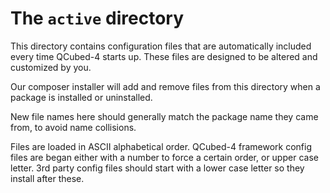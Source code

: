 # The `active` directory

This directory contains configuration files that are automatically included every
time QCubed-4 starts up. These files are designed to be altered and customized by you.

Our composer installer will add and remove files from this directory when a package
is installed or uninstalled.

New file names here should generally match the package name they came from, to avoid
name collisions.

Files are loaded in ASCII alphabetical order. QCubed-4 framework config files are
began either with a number to force a certain order, or
upper case letter. 3rd party config files should start with a lower case
letter so they install after these.